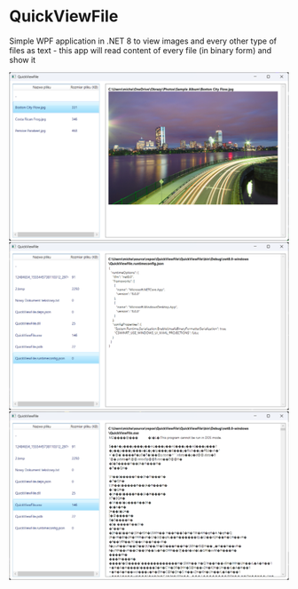 # QuickViewFile

Simple WPF application in .NET 8 to view images and every other type of files as text - this app will read content of every file (in binary form) and show it

![screenshot](https://raw.githubusercontent.com/miclat97/QuickViewFile/refs/heads/master/QuickViewFile/Screenshots/preview_image.png?token=GHSAT0AAAAAAC4FR2NRGCH57KV6ZVNILKLK2FEW5IQ)
![screenshot](https://raw.githubusercontent.com/miclat97/QuickViewFile/refs/heads/master/QuickViewFile/Screenshots/preview_json.png?token=GHSAT0AAAAAAC4FR2NQ4NZPNDF53FIUW5KM2FEW5KQ)
![screenshot](https://raw.githubusercontent.com/miclat97/QuickViewFile/refs/heads/master/QuickViewFile/Screenshots/preview_exe.png?token=GHSAT0AAAAAAC4FR2NRKTDINEFM6CDHQH2A2FEW5HQ)

